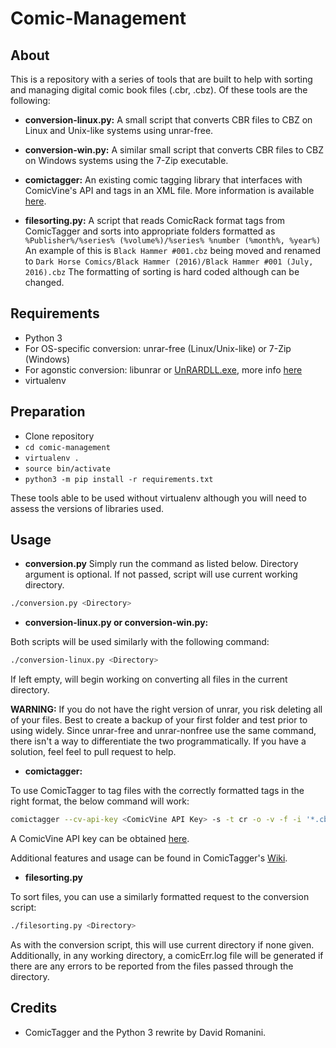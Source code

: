 
# Comic-Management

## About

This is a repository with a series of tools that are built to help with sorting and managing digital comic book files (.cbr, .cbz). Of these tools are the following:

* **conversion-linux.py:**
A small script that converts CBR files to CBZ on Linux and Unix-like systems using unrar-free.

* **conversion-win.py:**
A similar small script that converts CBR files to CBZ on Windows systems using the 7-Zip executable.

* **comictagger:**
An existing comic tagging library that interfaces with ComicVine's API and tags in an XML file. More information is available [here](https://github.com/davide-romanini/comictagger/).

* **filesorting.py:**
A script that reads ComicRack format tags from ComicTagger and sorts into appropriate folders formatted as `%Publisher%/%series% (%volume%)/%series% %number (%month%, %year%)` An example of this is `Black Hammer #001.cbz` being moved and renamed to `Dark Horse Comics/Black Hammer (2016)/Black Hammer #001 (July, 2016).cbz` The formatting of sorting is hard coded although can be changed.

## Requirements

* Python 3
* For OS-specific conversion: unrar-free (Linux/Unix-like) or 7-Zip (Windows)
* For agonstic conversion: libunrar or [UnRARDLL.exe](http://www.rarlab.com/rar/UnRARDLL.exe), more info [here](https://www.rarlab.com/rar_add.htm)
* virtualenv

## Preparation

* Clone repository
* `cd comic-management`
* `virtualenv .`
* `source bin/activate`
* `python3 -m pip install -r requirements.txt`

These tools able to be used without virtualenv although you will need to assess the versions of libraries used.

## Usage

* **conversion.py**
Simply run the command as listed below. Directory argument is optional. If not passed, script will use current working directory.

```bash
./conversion.py <Directory>
```

* **conversion-linux.py or conversion-win.py:**

Both scripts will be used similarly with the following command:

```bash
./conversion-linux.py <Directory>
```

If left empty, will begin working on converting all files in the current directory.

**WARNING:** If you do not have the right version of unrar, you risk deleting all of your files. Best to create a backup of your first folder and test prior to using widely. Since unrar-free and unrar-nonfree use the same command, there isn't a way to differentiate the two programmatically. If you have a solution, feel feel to pull request to help.

* **comictagger:**

To use ComicTagger to tag files with the correctly formatted tags in the right format, the below command will work:

```bash
comictagger --cv-api-key <ComicVine API Key> -s -t cr -o -v -f -i '*.cbz'
```

A ComicVine API key can be obtained [here](https://comicvine.gamespot.com/api/).

Additional features and usage can be found in ComicTagger's [Wiki](https://github.com/davide-romanini/comictagger/wiki/UserGuide#cli-user-guide).

* **filesorting.py**

To sort files, you can use a similarly formatted request to the conversion script:

```bash
./filesorting.py <Directory>
```

As with the conversion script, this will use current directory if none given. Additionally, in any working directory, a comicErr.log file will be generated if there are any errors to be reported from the files passed through the directory.

## Credits

* ComicTagger and the Python 3 rewrite by David Romanini.